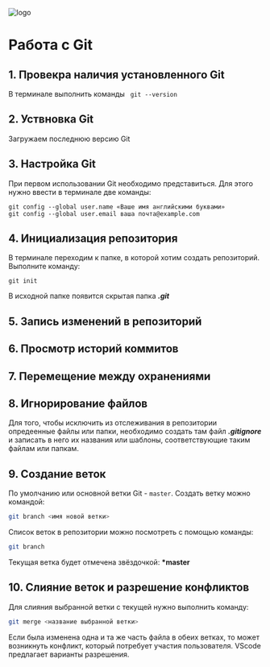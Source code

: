 ![logo](logo.jpeg)
# Работа с Git
## 1. Провекра наличия установленного Git 
В терминале выполнить команды  ` git --version` 

## 2. Уствновка Git 
Загружаем последнюю версию Git

## 3. Настройка Git 
При первом использовании Git необходимо представиться. Для этого нужно ввести в терминале две команды:
```
git config --global user.name «Ваше имя английскими буквами»
git config --global user.email ваша почта@example.com
```

## 4. Инициализация репозитория
В терминале переходим к папке, в которой хотим создать репозиторий. Выполните команду:
```
git init
```
В исходной папке появится скрытая папка ***.git***

## 5. Запись изменений в репозиторий

## 6. Просмотр историй коммитов

## 7. Перемещение между охранениями

## 8. Игнорирование файлов
Для того, чтобы исключить из отслеживания в репозитории опредеенные файлы или папки, необходимо создать там файл ***.gitignore*** и записать в него их названия или шаблоны, соответствующие таким файлам или папкам.
 
 ## 9. Создание веток
 По умолчанию или основной ветки Git - `master`. 
 Создать ветку можно командой:
 ```Bash
 git branch <имя новой ветки>
 ``` 
 Список веток в репозитории можно посмотреть с помощью команды:
 ```Bash
 git branch
 ```
 Текущая ветка будет отмечена звёздочкой: **\*master**

## 10. Слияние веток и разрешение конфликтов
Для слияния выбранной ветки с текущей нужно выполнить команду:
```Bash
git merge <название выбранной ветки>

```
Если была изменена одна и та же часть файла в обеих ветках, то может возникнуть конфликт, который потребует участия пользователя. VScode предлагает варианты разрешения.
